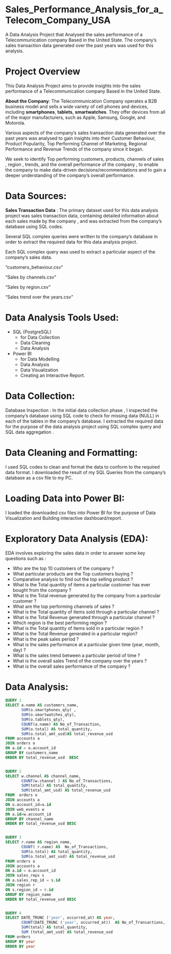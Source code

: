 # Sales_Performance_Analysis_for_a_Telecom_Company_USA
A Data Analysis Project that Analysed  the sales performance of a Telecommunication  company Based in the United State. The company’s sales transaction data generated over the past years was used for this  analysis.

# Project Overview
This Data Analysis Project aims to provide  insights into the sales performance of a Telecommunication  company Based in the United State. 

__About the Company__: The Telecommunication Company operates a B2B business model and  sells a wide variety of cell phones and devices, including __smartphones__, __tablets__, __smartwatches__.  They offer devices from all of the major manufacturers, such as Apple, Samsung, Google, and Motorola.

Various aspects of the company’s sales transaction data generated over the past years was  analysed  to gain insights into their Customer Behaviour, Product Popularity, Top Performing  Channel of Marketing, Regional Performance  and Revenue Trends of the company since it began. 

We seek to identify Top performing customers, products, channels of sales , region , trends, and the overall performance of the company , to enable the company to make data-driven decisions/recommendations and to gain a deeper understanding of the company’s overall performance. 


# Data Sources: 
__Sales Transaction Data__ : The primary dataset used for this data analysis project was sales transaction data, containing detailed information about each sales made by the company , and was extracted from the company’s database using SQL codes. 

Several SQL complex queries were written to the company’s database in order to extract the required data for this  data analysis project. 

Each SQL complex query was used to extract a particular aspect of the company’s sales data. 


“customers_behaviour.csv”

“Sales by channels.csv” 

“Sales by region.csv” 

“Sales trend over the years.csv” 


# Data Analysis Tools Used:
- SQL (PostgreSQL) 
    - for Data Collection
    - Data Cleaning
    - Data Analysis 
- Power BI
   - for Data Modelling
   - Data Analysis
   - Data Visualization
   - Creating an Interactive Report. 
# Data Collection: 
Database Inspection : In the initial data collection phase , I  inspected the company’s database using SQL code  to check for missing data (NULL) in each of the tables in the company’s database.
I extracted the  required data for the purpose of the data analysis project using SQL complex query and SQL data aggregation .  
# Data Cleaning and Formatting: 
I used SQL codes to clean and format the data to conform to the required data format.
I downloaded the result of my SQL Queries from the company’s database  as a csv file to my PC. 
# Loading Data into Power BI:
I loaded the downloaded csv files into Power BI for the purpose of Data Visualization and Building interactive dashboard/report.


# Exploratory Data Analysis (EDA): 
EDA involves exploring the sales data in order to answer some key questions such as : 
- Who are the top 10 customers of the company ?
- What particular products are the Top customers buying  ? 
- Comparative analysis to find out  the top selling product ?
- What Is the Total quantity of items a particular customer has ever bought from the company ? 
- What is the Total revenue generated by the company from a particular customer ? 
- What are the top performing channels of sales ? 
- What is the Total quantity of items sold through a particular channel ?
- What is the  Total Revenue generated  through a particular channel ?
- Which region is the best performing region ? 
- What is the Total quantity of items sold in a particular region ?
- What is the  Total Revenue generated  in a particular region?
- What is the peak sales period ? 
- What is the sales performance at a particular given time (year, month, day) ?  
- What is the sales trend between a particular period of time ? 
- What is the overall sales Trend of the company over the years ? 
- What is the overall sales performance of the company ?

# Data Analysis: 

```SQL
QUERY 1
SELECT a.name AS customers_name,
       SUM(o.smartphones_qty) ,
       SUM(o.smartwatches_qty),
       SUM(o.tablets_qty),
       COUNT(a.name) AS No_of_Transaction,
       SUM(o.total) AS total_quantity,
       SUM(o.total_amt_usd)AS total_revenue_usd
FROM accounts a
JOIN orders o
ON a.id = o.account_id
GROUP BY customers_name
ORDER BY total_revenue_usd  DESC


QUERY 2
SELECT w.channel AS channel_name,
       COUNT(w.channel ) AS No_of_Transactions,
       SUM(total) AS total_quantity,
       SUM(total_amt_usd) AS total_revenue_usd
FROM  orders o
JOIN accounts a
ON o.account_id=a.id
JOIN web_events w
ON a.id=w.account_id
GROUP BY channel_name
ORDER BY total_revenue_usd DESC


QUERY 3
SELECT r.name AS region_name,
       COUNT( r.name) AS  No_of_Transactions,
       SUM(o.total) AS total_quantity,
       SUM(o.total_amt_usd) AS total_revenue_usd
FROM orders o
JOIN accounts a
ON a.id = o.account_id
JOIN sales_reps s
ON a.sales_rep_id = s.id
JOIN region r
ON s.region_id = r.id
GROUP BY region_name
ORDER BY total_revenue_usd DESC


QUERY 4
SELECT DATE_TRUNC ('year', occurred_at) AS year,
       COUNT(DATE_TRUNC ('year', occurred_at))  AS No_of_Transactions,
       SUM(total) AS total_quantity,  
       SUM (total_amt_usd) AS total_revenue_usd
FROM orders
GROUP BY year  
ORDER BY year 







```


